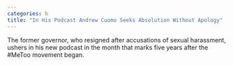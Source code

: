 ```yaml
---
categories: h
title: "In His Podcast Andrew Cuomo Seeks Absolution Without Apology"
---
```

The former governor, who resigned after accusations of sexual harassment, ushers in his new podcast in the month that marks five years after the #MeToo movement began.